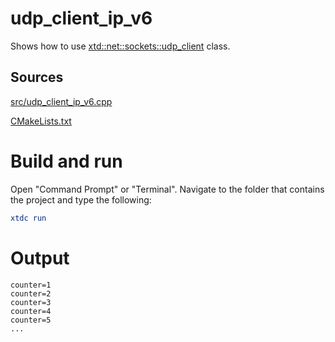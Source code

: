 # udp_client_ip_v6

Shows how to use [xtd::net::sockets::udp_client](../../../../src/xtd.core/include/xtd/net/sockets/udp_client.h) class.

## Sources

[src/udp_client_ip_v6.cpp](src/udp_client_ip_v6.cpp)

[CMakeLists.txt](CMakeLists.txt)

# Build and run

Open "Command Prompt" or "Terminal". Navigate to the folder that contains the project and type the following:

```cmake
xtdc run
```

# Output

```
counter=1
counter=2
counter=3
counter=4
counter=5
...
```
